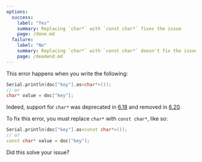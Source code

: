 ```yaml
---
options:
  success:
    label: "Yes"
    summary: Replacing `char*` with `const char*` fixes the issue
    page: /done.md
  failure:
    label: "No"
    summary: Replacing `char*` with `const char*` doesn't fix the issue
    page: /deadend.md
---
```


This error happens when you write the following:

```c++
Serial.println(doc["key"].as<char*>());
// or
char* value = doc["key"];
```

Indeed, support for `char*` was deprecated in [6.18](/news/2021/05/04/version-6-18-0/) and removed in [6.20](/news/2022/12/26/arduinojson-6-20-0/).

To fix this error, you must replace `char*` with `const char*`, like so:

```c++
Serial.println(doc["key"].as<const char*>());
// or
const char* value = doc["key"];
```

Did this solve your issue?
